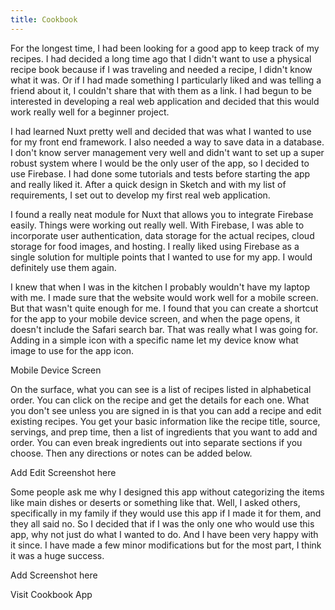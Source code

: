 ```yaml
---
title: Cookbook
---
```


For the longest time, I had been looking for a good app to keep track of my recipes. I had decided a long time ago that I didn't want to use a physical recipe book because if I was traveling and needed a recipe, I didn't know what it was. Or if I had made something I particularly liked and was telling a friend about it, I couldn't share that with them as a link. I had begun to be interested in developing a real web application and decided that this would work really well for a beginner project. 

I had learned Nuxt pretty well and decided that was what I wanted to use for my front end framework. I also needed a way to save data in a database. I don't know server management very well and didn't want to set up a super robust system where I would be the only user of the app, so I decided to use Firebase. I had done some tutorials and tests before starting the app and really liked it. After a quick design in Sketch and with my list of requirements, I set out to develop my first real web application.

I found a really neat module for Nuxt that allows you to integrate Firebase easily. Things were working out really well. With Firebase, I was able to incorporate user authentication, data storage for the actual recipes, cloud storage for food images, and hosting. I really liked using Firebase as a single solution for multiple points that I wanted to use for my app. I would definitely use them again. 

I knew that when I was in the kitchen I probably wouldn't have my laptop with me. I made sure that the website would work well for a mobile screen. But that wasn't quite enough for me. I found that you can create a shortcut for the app to your mobile device screen, and when the page opens, it doesn't include the Safari search bar. That was really what I was going for. Adding in a simple icon with a specific name let my device know what image to use for the app icon. 

<dev-note>Mobile Device Screen</dev-note>

On the surface, what you can see is a list of recipes listed in alphabetical order. You can click on the recipe and get the details for each one. What you don't see unless you are signed in is that you can add a recipe and edit existing recipes. You get your basic information like the recipe title, source, servings, and prep time, then a list of ingredients that you want to add and order. You can even break ingredients out into separate sections if you choose. Then any directions or notes can be added below.

<dev-note>Add Edit Screenshot here</dev-note>

Some people ask me why I designed this app without categorizing the items like main dishes or deserts or something like that. Well, I asked others, specifically in my family if they would use this app if I made it for them, and they all said no. So I decided that if I was the only one who would use this app, why not just do what I wanted to do. And I have been very happy with it since. I have made a few minor modifications but for the most part, I think it was a huge success.

<dev-note>Add Screenshot here</dev-note>

<content-btn href="https://cookbook.nathanblaylock.com/">Visit Cookbook App</content-btn>